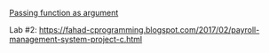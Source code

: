 [Passing function as argument](/Assignment%20%233)

Lab #2: https://fahad-cprogramming.blogspot.com/2017/02/payroll-management-system-project-c.html
